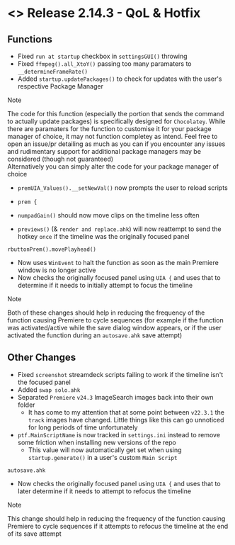 # <> Release 2.14.3 - QoL & Hotfix

## Functions
- Fixed `run at startup` checkbox in `settingsGUI()` throwing
- Fixed `ffmpeg().all_XtoY()` passing too many paramaters to `__determineFrameRate()`
- Added `startup.updatePackages()` to check for updates with the user's respective Package Manager
> [!Note]
> The code for this function (especially the portion that sends the command to actually update packages) is specifically designed for `Chocolatey`. While there are paramaters for the function to customise it for your package manager of choice, it may not function completey as intend. Feel free to open an issue/pr detailing as much as you can if you encounter any issues and rudimentary support for additional package managers may be considered (though not guaranteed)  
> Alternatively you can simply alter the code for your package manager of choice
- `premUIA_Values().__setNewVal()` now prompts the user to reload scripts

- `prem {`
- `numpadGain()` should now move clips on the timeline less often
- `previews()` (& `render and replace.ahk`) will now reattempt to send the hotkey `once` if the timeline was the originally focused panel

`rbuttonPrem().movePlayhead()`
- Now uses `WinEvent` to halt the function as soon as the main Premiere window is no longer active
- Now checks the originally focused panel using `UIA {` and uses that to determine if it needs to initially attempt to focus the timeline
> [!Note]
> Both of these changes should help in reducing the frequency of the function causing Premiere to cycle sequences (for example if the function was activated/active while the save dialog window appears, or if the user activated the function during an `autosave.ahk` save attempt)

## Other Changes
- Fixed `screenshot` streamdeck scripts failing to work if the timeline isn't the focused panel
- Added `swap solo.ahk`
- Separated `Premiere` `v24.3` ImageSearch images back into their own folder
    - It has come to my attention that at some point between `v22.3.1` the `track` images have changed. Little things like this can go unnoticed for long periods of time unfortunately
- `ptf.MainScriptName` is now tracked in `settings.ini` instead to remove some friction when installing new versions of the repo
    - This value will now automatically get set when using `startup.generate()` in a user's custom `Main Script`

`autosave.ahk`
- Now checks the originally focused panel using `UIA {` and uses that to later determine if it needs to attempt to refocus the timeline
> [!Note]
> This change should help in reducing the frequency of the function causing Premiere to cycle sequences if it attempts to refocus the timeline at the end of its save attempt